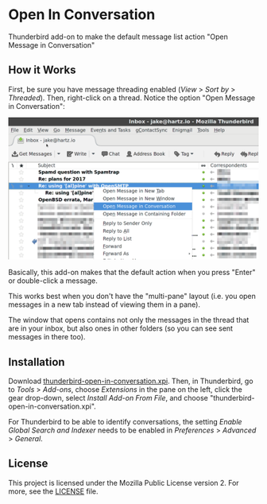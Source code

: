 # Open In Conversation

Thunderbird add-on to make the default message list action "Open Message in Conversation"

## How it Works

First, be sure you have message threading enabled (*View* > *Sort by* > *Threaded*). Then, right-click on a thread. Notice the option "Open Message in Conversation":

<img src="docs/context-menu-open-in-conversation.png" width="600">

Basically, this add-on makes that the default action when you press "Enter" or double-click a message.

This works best when you don't have the "multi-pane" layout (i.e. you open messages in a new tab instead of viewing them in a pane).

The window that opens contains not only the messages in the thread that are in your inbox, but also ones in other folders (so you can see sent messages in there too).

## Installation

Download [thunderbird-open-in-conversation.xpi](https://github.com/jhartz/thunderbird-open-in-conversation/raw/master/thunderbird-open-in-conversation.xpi). Then, in Thunderbird, go to *Tools* > *Add-ons*, choose *Extensions* in the pane on the left, click the gear drop-down, select *Install Add-on From File*, and choose "thunderbird-open-in-conversation.xpi".

For Thunderbird to be able to identify conversations, the setting *Enable Global Search and Indexer* needs to be enabled in *Preferences* > *Advanced* > *General*.

## License

This project is licensed under the Mozilla Public License version 2. For more, see the [LICENSE](LICENSE) file.
